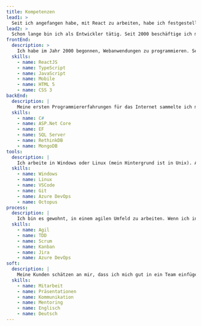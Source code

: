 ```yaml
---
title: Kompetenzen
lead1: >
  Seit ich angefangen habe, mit React zu arbeiten, habe ich festgestellt, dass ich Frontend‑Arbeit bevorzuge.
lead2: >
  Schon lange bin ich als Entwickler tätig. Seit 2000 beschäftige ich mich schwerpunktmäẞig mit Webapplikationen, wobei mein Hintergrund Full‑Stack-Entwicklungen sind.  Die Vielfalt der damit verbundenen Programmiersprachen und Technologien sowie deren kontinuierliche Weiterentwicklung reizen mich immer wieder aufs Neue. Darüber hinaus ermöglichen neuen Technologien auch bessere Lösungen für die Anwender meiner Software.
frontEnd:
  description: >
    Ich habe im Jahr 2000 begonnen, Webanwendungen zu programmieren. Seit ich AJAX entdeckt habe, verwende ich JavaScript, um SPAs zu entwickeln. Seitdem habe ich auch JQuery, Ext JS, Durandal, AngularJS und nun auch React angewendet, wobei React mein bevorzugtes Framework ist. Seit 2019 programmiere ich überwiegend mit TypeScript. Seit Kurzem interessiere ich mich auch für Svelte. Derzeit probiere ich NextJS aus, auf dem diese Website basiert. 
  skills:
    - name: ReactJS
    - name: TypeScript
    - name: JavaScript
    - name: Mobile
    - name: HTML 5
    - name: CSS 3
backEnd:
  description: |
    Meine ersten Programmiererfahrungen für das Internet sammelte ich mit Classic ASP, anschließend mit ASP.Net Core mit C#. Schon seit 2000 verwende ich SQL Server, aber ich habe auch mit NoSQL‑Datenbanken wie MongoDB und RethinkDB (Echtzeit‑Datenbank) gearbeitet. Als ORM habe ich vorwiegend Entity Framework verwendet, gelegentlich auch NHibernate und Dapper.
  skills:
    - name: C#
    - name: ASP.Net Core
    - name: EF
    - name: SQL Server
    - name: RethinkDB
    - name: MongoDB
tools:
  description: |
    Ich arbeite in Windows oder Linux (mein Hintergrund ist in Unix). Als Texteditor gebrauche ich VSCode oder Visual Studio. Git (GitHub, GitLab, BitBucket) für Quellcodeverwaltung, und mehere Systeme für CI and Releasemanagement zB Gitlab, TFS, Azure DevOps, Octopus Deploy. Bezüglich der Cloud habe ich neulich kurz mit AWS bearbeitet, auch mit Azure experimentiert. Ich bin mit Docker und Kubernetes auch vertraut.
  skills:
    - name: Windows
    - name: Linux
    - name: VSCode
    - name: Git
    - name: Azure DevOps
    - name: Octopus
process:
  description: |
    Ich bin es gewohnt, in einem agilen Umfeld zu arbeiten. Wenn ich in ein Projekt einsteige, hat der Kunde oftmals schon eine Software zum Projektmanagement ausgewählt. Ich bin sowohl mit Scrum als auch Kanban vertraut. Schon seit 2012 verwende ich immer mal wieder Azure DevOps (vormals TFS), und seit 2014 hin und wieder auch Jira. Ich habe auch Shortcut, Target Process und sogar Trello auch zu diesem Zweck benutzt.
  skills:
    - name: Agil
    - name: TDD
    - name: Scrum
    - name: Kanban
    - name: Jira
    - name: Azure DevOps
soft:
  description: |
    Meine Kunden schätzen an mir, dass ich mich gut in ein Team einfügen und dort einen positiven Beitrag leisten kann, der die Arbeit ihres Teams ergänzt. Wenn ich Verbesserungen vorschlage, dann auf eine konstruktive Weise. Ich bin pragmatisch und genieße es, mit anderen zusammenzuarbeiten: Paarprogrammierung, Mentoring, Presentätionen und Dokumentation gehören zu meinen Stärken. Gerne und häufig habe ich schon in internationalen Teams gearbeitet.  
  skills:
    - name: Mitarbeit
    - name: Präsentationen
    - name: Kommunikation
    - name: Mentoring
    - name: Englisch
    - name: Deutsch
---
```

